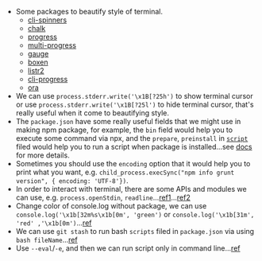 - Some packages to beautify style of terminal.
  - [cli-spinners](https://github.com/sindresorhus/cli-spinners)
  - [chalk](https://github.com/chalk/u)
  - [progress](https://github.com/visionmedia/node-progress)
  - [multi-progress](https://github.com/pitaj/multi-progress)
  - [gauge](https://github.com/npm/gauge)
  - [boxen](https://github.com/sindresorhus/boxen)
  - [listr2](https://github.com/cenk1cenk2/listr2)
  - [cli-progress](https://github.com/npkgz/cli-progress)
  - [ora](https://github.com/sindresorhus/ora)
- We can use `process.stderr.write('\x1B[?25h')` to show terminal cursor or use `process.stderr.write('\x1B[?25l')` to hide terminal cursor, that's really useful when it come to beautifying style.
- The `package.json` have some really useful fields that we might use in making npm package, for example, the `bin` field would help you to execute some command via npx, and the `prepare`, `preinstall` in [`script`](https://docs.npmjs.com/cli/v7/using-npm/scripts) filed would help you to run a script when package is installed...see [docs](https://docs.npmjs.com/cli/v7/configuring-npm/package-json) for more details.
- Sometimes you should use the `encoding` option that it would help you to print what you want, e.g. `child_process.execSync("npm info grunt version", { encoding: 'UTF-8'})`.
- In order to interact with terminal, there are some APIs and modules we can use, e.g. `process.openStdin`, `readline`...[ref1](https://stackoverflow.com/questions/5947742/how-to-change-the-output-color-of-echo-in-linux)...[ref2](https://github.com/philipszdavido/cli-select-opts/blob/master/select.js)
- Change color of console.log without package, we can use `console.log('\x1b[32m%s\x1b[0m', 'green')` or `console.log('\x1b[31m', 'red' ,'\x1b[0m')`...[ref](https://stackoverflow.com/questions/9781218/how-to-change-node-jss-console-font-color)
- We can use `git stash` to run bash `scripts` filed in `package.json` via using `bash fileName`...[ref](https://awsm.page/nodejs/run-shell-scripts-using-npm-script/)
- Use `--eval`/`-e`, and then we can run script only in command line...[ref](https://nodejs.org/docs/latest-v15.x/api/cli.html#cli_e_eval_script)